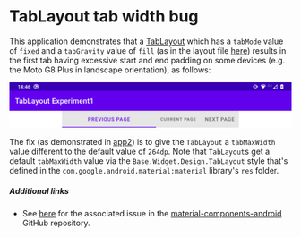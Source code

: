# TabLayout tab width bug

This application demonstrates that a [TabLayout](https://developer.android.com/reference/com/google/android/material/tabs/TabLayout) which has a `tabMode` value of `fixed` and a `tabGravity` value of `fill` (as in the layout file [here](src/main/res/layout/activity_main.xml)) results in the first tab having excessive start and end padding on some devices (e.g. the Moto G8 Plus in landscape orientation), as follows:

![Screenshot of TabLayout bug](screenshots/TabLayoutBugScreenshot.png)

The fix (as demonstrated in [app2](../app2)) is to give the `TabLayout` a `tabMaxWidth` value different to the default value of `264dp`.
Note that `TabLayout`s get a default `tabMaxWidth` value via the `Base.Widget.Design.TabLayout` style that's defined in the `com.google.android.material:material` library's `res` folder.

##### Additional links

* See [here](https://github.com/material-components/material-components-android/issues/1856) for the associated issue in the [material-components-android](https://github.com/material-components/material-components-android) GitHub repository.
